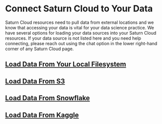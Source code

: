 # Connect Saturn Cloud to Your Data

Saturn Cloud resources need to pull data from external locations and we know that accessing your data is vital for your data science practice. We have several options for loading your data sources into your Saturn Cloud resources. If your data source is not listed here and you need help connecting, please reach out using the chat option in the lower right-hand corner of any Saturn Cloud page.

## [Load Data From Your Local Filesystem](load-data-local-files.ipynb)

## [Load Data From S3](load-data-s3.ipynb)

## [Load Data From Snowflake](load-data-s3.ipynb)

## [Load Data From Kaggle](load-data-s3.ipynb)